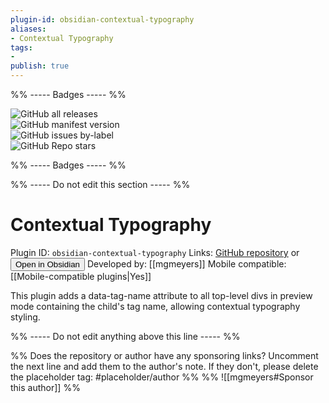 ```yaml
---
plugin-id: obsidian-contextual-typography
aliases:
- Contextual Typography
tags: 
- 
publish: true
---
```


%% ----- Badges ----- %%

![GitHub all releases](https://img.shields.io/github/downloads/mgmeyers/obsidian-contextual-typography/total?color=573E7A&logo=github&style=for-the-badge)   
![GitHub manifest version](https://img.shields.io/github/manifest-json/v/mgmeyers/obsidian-contextual-typography?color=573E7A&logo=github&style=for-the-badge)   
![GitHub issues by-label](https://img.shields.io/github/issues/mgmeyers/obsidian-contextual-typography/help%20wanted?color=573E7A&logo=github&style=for-the-badge)   
![GitHub Repo stars](https://img.shields.io/github/stars/mgmeyers/obsidian-contextual-typography?color=573E7A&logo=github&style=for-the-badge)

%% ----- Badges ----- %%

%% ----- Do not edit this section ----- %%

# Contextual Typography

Plugin ID: `obsidian-contextual-typography`
Links: [GitHub repository](https://github.com/mgmeyers/obsidian-contextual-typography) or [<button id=HH>Open in Obsidian</button>](obsidian://goto-plugin?id=obsidian-contextual-typography)
Developed by: [[mgmeyers]]
Mobile compatible: [[Mobile-compatible plugins|Yes]]

This plugin adds a data-tag-name attribute to all top-level divs in preview mode containing the child's tag name, allowing contextual typography styling.

%% ----- Do not edit anything above this line ----- %% 

%% Does the repository or author have any sponsoring links? Uncomment the next line and add them to the author's note. If they don't, please delete the placeholder tag: #placeholder/author %%
%% ![[mgmeyers#Sponsor this author]] %%

